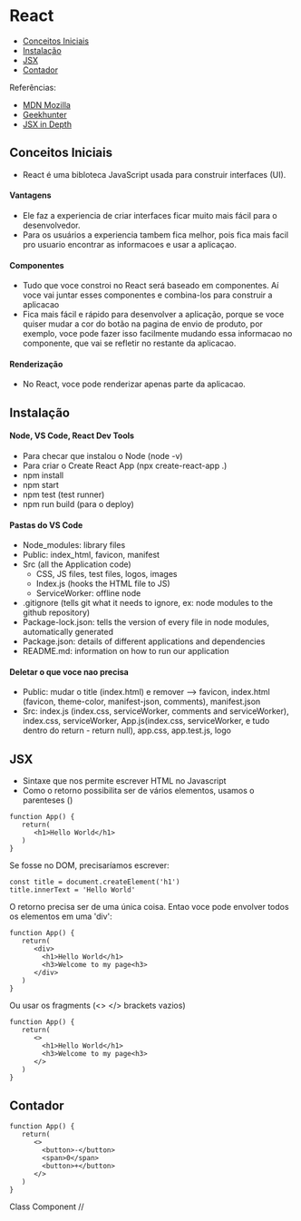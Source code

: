 # React
- [Conceitos Iniciais](#conceitos)
- [Instalação](#instalacao)
- [JSX](#jsx)
- [Contador](#contador)

Referências: 
- [MDN Mozilla](https://developer.mozilla.org/en-US/docs/Learn/Tools_and_testing/Client-side_JavaScript_frameworks/Introduction)
- [Geekhunter](https://blog.geekhunter.com.br/como-aprender-react/)
- [JSX in Depth](https://reactjs.org/docs/jsx-in-depth.html)

## <a name="conceitos"></a> Conceitos Iniciais
- React é uma bibloteca JavaScript usada para construir interfaces (UI).
#### Vantagens
- Ele faz a experiencia de criar interfaces ficar muito mais fácil para o desenvolvedor.
- Para os usuários a experiencia tambem fica melhor, pois fica mais facil pro usuario encontrar as informacoes e usar a aplicaçao.
#### Componentes
- Tudo que voce constroi no React será baseado em componentes. Aí voce vai juntar esses componentes e combina-los para construir a aplicacao
- Fica mais fácil e rápido para desenvolver a aplicação, porque se voce quiser mudar a cor do botão na pagina de envio de produto, por exemplo, voce pode fazer isso facilmente mudando essa informacao no componente, que vai se refletir no restante da aplicacao.
#### Renderização
- No React, voce pode renderizar apenas parte da aplicacao. 

## <a name="instalacao"></a> Instalação
#### Node, VS Code, React Dev Tools
- Para checar que instalou o Node (node -v)
- Para criar o Create React App (npx create-react-app .)
- npm install
- npm start
- npm test (test runner)
- npm run build (para o deploy)

#### Pastas do VS Code
- Node_modules: library files
- Public: index_html, favicon, manifest
- Src (all the Application code)
  - CSS, JS files, test files, logos, images
  - Index.js (hooks the HTML file to JS)
  - ServiceWorker: offline node
- .gitignore (tells git what it needs to ignore, ex: node modules to the github repository)
- Package-lock.json: tells the version of every file in node modules, automatically generated
- Package.json: details of different applications and dependencies
- README.md: information on how to run our application

#### Deletar o que voce nao precisa
- Public: mudar o title (index.html) e remover --> favicon, index.html (favicon, theme-color, manifest-json, comments), manifest.json
- Src: index.js (index.css, serviceWorker, comments and serviceWorker), index.css, serviceWorker, App.js(index.css, serviceWorker, e tudo dentro do return - return null), app.css, app.test.js, logo

## <a name="jsx"></a>JSX
- Sintaxe que nos permite escrever HTML no Javascript
- Como o retorno possibilita ser de vários elementos, usamos o parenteses ()
```
function App() {
   return(
      <h1>Hello World</h1>
   )
}
```
Se fosse no DOM, precisaríamos escrever:
```
const title = document.createElement('h1')
title.innerText = 'Hello World'

```
O retorno precisa ser de uma única coisa. Entao voce pode envolver todos os elementos em uma 'div':
```
function App() {
   return(
      <div>
        <h1>Hello World</h1>
        <h3>Welcome to my page<h3>
      </div>
   )
}
```
Ou usar os fragments (<> </> brackets vazios)
```
function App() {
   return(
      <>
        <h1>Hello World</h1>
        <h3>Welcome to my page<h3>
      </>
   )
}
```
## <a name="contador"></a>Contador
```
function App() {
   return(
      <>
        <button>-</button>
        <span>0</span>
        <button>+</button>
      </>
   )
}
```
Class Component
//












